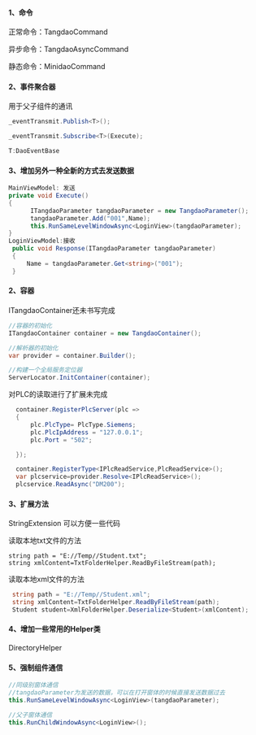 #### 1、命令

正常命令：TangdaoCommand   

异步命令：TangdaoAsyncCommand

静态命令：MinidaoCommand

#### 2、事件聚合器

用于父子组件的通讯

```C#
_eventTransmit.Publish<T>();

_eventTransmit.Subscribe<T>(Execute);

T:DaoEventBase
```

#### 3、增加另外一种全新的方式去发送数据

```C#
MainViewModel: 发送
private void Execute()
{
      ITangdaoParameter tangdaoParameter = new TangdaoParameter();
      tangdaoParameter.Add("001",Name);
      this.RunSameLevelWindowAsync<LoginView>(tangdaoParameter);
}
LoginViewModel:接收
 public void Response(ITangdaoParameter tangdaoParameter)
 {
     Name = tangdaoParameter.Get<string>("001");
 }
```



#### 2、容器

ITangdaoContainer还未书写完成

```C#
//容器的初始化
ITangdaoContainer container = new TangdaoContainer();

//解析器的初始化
var provider = container.Builder();

//构建一个全局服务定位器
ServerLocator.InitContainer(container);
```



对PLC的读取进行了扩展未完成

```c#
  container.RegisterPlcServer(plc => 
  {
      plc.PlcType= PlcType.Siemens;
      plc.PlcIpAddress = "127.0.0.1";
      plc.Port = "502";

  });

  container.RegisterType<IPlcReadService,PlcReadService>();
  var plcservice=provider.Resolve<IPlcReadService>();
  plcservice.ReadAsync("DM200");
```



#### 3、扩展方法

StringExtension 可以方便一些代码

读取本地txt文件的方法

```
string path = "E://Temp//Student.txt";
string xmlContent=TxtFolderHelper.ReadByFileStream(path);
```



读取本地xml文件的方法

```C#
 string path = "E://Temp//Student.xml";
 string xmlContent=TxtFolderHelper.ReadByFileStream(path);
 Student student=XmlFolderHelper.Deserialize<Student>(xmlContent);
```



#### 4、增加一些常用的Helper类

DirectoryHelper

#### 5、强制组件通信

```C#
//同级别窗体通信 
//tangdaoParameter为发送的数据，可以在打开窗体的时候直接发送数据过去
this.RunSameLevelWindowAsync<LoginView>(tangdaoParameter);

//父子窗体通信
this.RunChildWindowAsync<LoginView>();
```



#### 